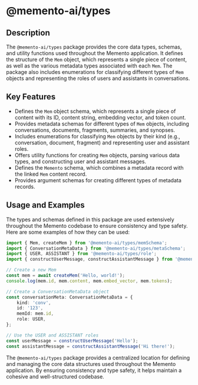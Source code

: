 # @memento-ai/types

## Description
The `@memento-ai/types` package provides the core data types, schemas, and utility functions used throughout the Memento application. It defines the structure of the `Mem` object, which represents a single piece of content, as well as the various metadata types associated with each `Mem`. The package also includes enumerations for classifying different types of `Mem` objects and representing the roles of users and assistants in conversations.

## Key Features
- Defines the `Mem` object schema, which represents a single piece of content with its ID, content string, embedding vector, and token count.
- Provides metadata schemas for different types of `Mem` objects, including conversations, documents, fragments, summaries, and synopses.
- Includes enumerations for classifying `Mem` objects by their kind (e.g., conversation, document, fragment) and representing user and assistant roles.
- Offers utility functions for creating `Mem` objects, parsing various data types, and constructing user and assistant messages.
- Defines the `Memento` schema, which combines a metadata record with the linked `Mem` content record.
- Provides argument schemas for creating different types of metadata records.

## Usage and Examples

The types and schemas defined in this package are used extensively throughout the Memento codebase to ensure consistency and type safety. Here are some examples of how they can be used:

```typescript
import { Mem, createMem } from '@memento-ai/types/memSchema';
import { ConversationMetaData } from '@memento-ai/types/metaSchema';
import { USER, ASSISTANT } from '@memento-ai/types/role';
import { constructUserMessage, constructAssistantMessage } from '@memento-ai/types/message';

// Create a new Mem
const mem = await createMem('Hello, world!');
console.log(mem.id, mem.content, mem.embed_vector, mem.tokens);

// Create a ConversationMetaData object
const conversationMeta: ConversationMetaData = {
    kind: 'conv',
    id: '123',
    memId: mem.id,
    role: USER,
};

// Use the USER and ASSISTANT roles
const userMessage = constructUserMessage('Hello');
const assistantMessage = constructAssistantMessage('Hi there!');
```

The `@memento-ai/types` package provides a centralized location for defining and managing the core data structures used throughout the Memento application. By ensuring consistency and type safety, it helps maintain a cohesive and well-structured codebase.
